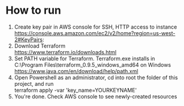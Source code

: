 # How to run
1. Create key pair in AWS console for SSH, HTTP access to instance <br />
	https://console.aws.amazon.com/ec2/v2/home?region=us-west-2#KeyPairs:
2. Download Terraform <br />
	https://www.terraform.io/downloads.html
3. Set PATH variable for Terraform. Terraform.exe installs in <br />
	C:\Program Files\terraform_0.9.5_windows_amd64 on Windows <br />
	https://www.java.com/en/download/help/path.xml
4. Open Powershell as an administrator, cd into root the folder of this project, and run <br />
	terraform apply -var 'key_name=YOURKEYNAME'
5. You're done. Check AWS console to see newly-created resources
